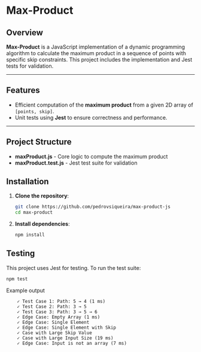 # Max-Product

## Overview
**Max-Product** is a JavaScript implementation of a dynamic programming algorithm to calculate the maximum product in a sequence of points with specific skip constraints. This project includes the implementation and Jest tests for validation.

---

## Features
- Efficient computation of the **maximum product** from a given 2D array of `[points, skip]`.
- Unit tests using **Jest** to ensure correctness and performance.

---

## Project Structure

- **maxProduct.js** - Core logic to compute the maximum product 
- **maxProduct.test.js** - Jest test suite for validation

## Installation

1. **Clone the repository**:
   ```bash
   git clone https://github.com/pedrovsiqueira/max-product-js
   cd max-product
   ```

2. **Install dependencies**:
    ```bash
    npm install
    ```

## Testing
This project uses Jest for testing. To run the test suite:

```bash
npm test
```

Example output
```
    ✓ Test Case 1: Path: 5 → 4 (1 ms)
    ✓ Test Case 2: Path: 3 → 5
    ✓ Test Case 3: Path: 3 → 5 → 6
    ✓ Edge Case: Empty Array (1 ms)
    ✓ Edge Case: Single Element
    ✓ Edge Case: Single Element with Skip
    ✓ Case with Large Skip Value
    ✓ Case with Large Input Size (19 ms)
    ✓ Edge Case: Input is not an array (7 ms)
```